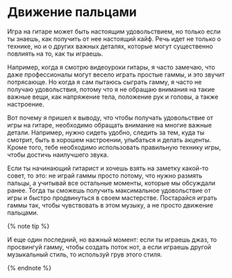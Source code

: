 # Движение пальцами

Игра на гитаре может быть настоящим удовольствием, но только если ты знаешь, как получить от нее настоящий кайф. Речь идет не только о технике, но и о других важных деталях, которые могут существенно повлиять на то, как ты играешь. 

Например, когда я смотрю видеоуроки гитары, я часто замечаю, что даже профессионалы могут весело играть простые гаммы, и это звучит потрясающе. Но когда я сам пытаюсь сыграть гамму, я часто не получаю удовольствия, потому что я не обращаю внимания на такие важные вещи, как напряжение тела, положение рук и головы, а также настроение. 

Вот почему я пришел к выводу, что чтобы получать удовольствие от игры на гитаре, необходимо обращать внимание на многие важные детали. Например, нужно сидеть удобно, следить за тем, куда ты смотрит, быть в хорошем настроении, улыбаться и делать акценты. Кроме того, тебе необходимо использовать правильную технику игры, чтобы достичь наилучшего звука. 

Если ты начинающий гитарист и хочешь взять на заметку какой-то совет, то это: не играй гаммы просто потому, что нужно размять пальцы, а учитывай все остальные моменты, которые мы обсуждали ранее. Тогда ты сможешь получить максимальное удовольствие от игры и быстро продвинуться в своем мастерстве. Постарайся играть гаммы так, чтобы чувствовать в этом музыку, а не просто движение пальцами.

{% note tip %}

И еще один последний, но важный момент: если ты играешь джаз, то просвингуй гамму, чтобы создать поток нот, а если играешь другой музыкальный стиль, то используй грув этого стиля.

{% endnote %}

